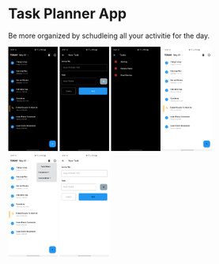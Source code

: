 # Task Planner App

Be more organized by schudleing all your activitie for the day.

<img src="https://github.com/MrKhay/Simple-Task-Planner/blob/master/screenshot/flutter_01.png" width="100" >  <img src="https://github.com/MrKhay/Simple-Task-Planner/blob/master/screenshot/flutter_02.png" width="100" > <img src="https://github.com/MrKhay/Simple-Task-Planner/blob/master/screenshot/flutter_03.png" width="100" > <img src="https://github.com/MrKhay/Simple-Task-Planner/blob/master/screenshot/flutter_04.png" width="100" > <img src="https://github.com/MrKhay/Simple-Task-Planner/blob/master/screenshot/flutter_05.png" width="100" > <img src="https://github.com/MrKhay/Simple-Task-Planner/blob/master/screenshot/flutter_07.png" width="100" >
